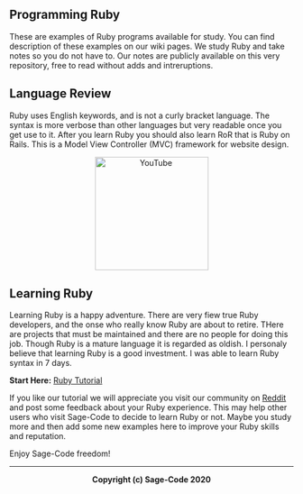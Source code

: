 ## Programming Ruby

These are examples of Ruby programs available for study. You can find description of these examples on our wiki pages. We study Ruby and take notes so you do not have to. Our notes are publicly available on this very repository, free to read without adds and intreruptions. 

## Language Review

Ruby uses English keywords, and is not a curly bracket language. The syntax is more verbose than other languages but very readable once you get use to it. After you learn Ruby you should also learn RoR that is Ruby on Rails. This is a Model View Controller (MVC) framework for website design. 

<p align="center">
<a href="https://www.youtube.com/watch?v=Dji9ALCgfpM" target="_blank" align="center">
<img src="https://github.com/sage-code/cse/blob/master/youtube.png" alt="YouTube" width="201"/></a>
</p>

## Learning Ruby

Learning Ruby is a happy adventure. There are very fiew true Ruby developers, and the onse who really know Ruby are about to retire. THere are projects that must be maintained and there are no people for doing this job. Though Ruby is a mature language it is regarded as oldish. I personaly believe that learning Ruby is a good investment. I was able to learn Ruby syntax in 7 days.

**Start Here:** [Ruby Tutorial](https://github.com/sage-code/ruby/wiki)

If you like our tutorial we will appreciate you visit our community on [Reddit](https://www.reddit.com/r/sagecode/) and post some feedback about your Ruby experience. This may help other users who visit Sage-Code to decide to learn Ruby or not. Maybe you study more and then add some new examples here to improve your Ruby skills and reputation.

Enjoy Sage-Code freedom!

<hr>

<p align="center">
<b>Copyright (c) Sage-Code 2020</<b>
</p>  

